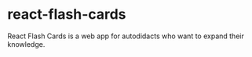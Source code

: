 # react-flash-cards
React Flash Cards is a web app for autodidacts who want to expand their knowledge.
